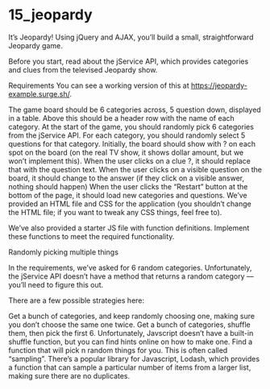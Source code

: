 # 15_jeopardy

It’s Jeopardy!
Using jQuery and AJAX, you’ll build a small, straightforward Jeopardy game.

Before you start, read about the jService API, which provides categories and clues from the televised Jeopardy show.

Requirements
You can see a working version of this at https://jeopardy-example.surge.sh/.

The game board should be 6 categories across, 5 question down, displayed in a table. Above this should be a header row with the name of each category.
At the start of the game, you should randomly pick 6 categories from the jService API. For each category, you should randomly select 5 questions for that category.
Initially, the board should show with ? on each spot on the board (on the real TV show, it shows dollar amount, but we won’t implement this).
When the user clicks on a clue ?, it should replace that with the question text.
When the user clicks on a visible question on the board, it should change to the answer (if they click on a visible answer, nothing should happen)
When the user clicks the “Restart” button at the bottom of the page, it should load new categories and questions.
We’ve provided an HTML file and CSS for the application (you shouldn’t change the HTML file; if you want to tweak any CSS things, feel free to).

We’ve also provided a starter JS file with function definitions. Implement these functions to meet the required functionality.

Randomly picking multiple things

In the requirements, we’ve asked for 6 random categories. Unfortunately, the jService API doesn’t have a method that returns a random category — you’ll need to figure this out.

There are a few possible strategies here:

Get a bunch of categories, and keep randomly choosing one, making sure you don’t choose the same one twice.
Get a bunch of categories, shuffle them, then pick the first 6. Unfortunately, Javscript doesn’t have a built-in shuffle function, but you can find hints online on how to make one.
Find a function that will pick n random things for you. This is often called “sampling”. There’s a popular library for Javascript, Lodash, which provides a function that can sample a particular number of items from a larger list, making sure there are no duplicates.
